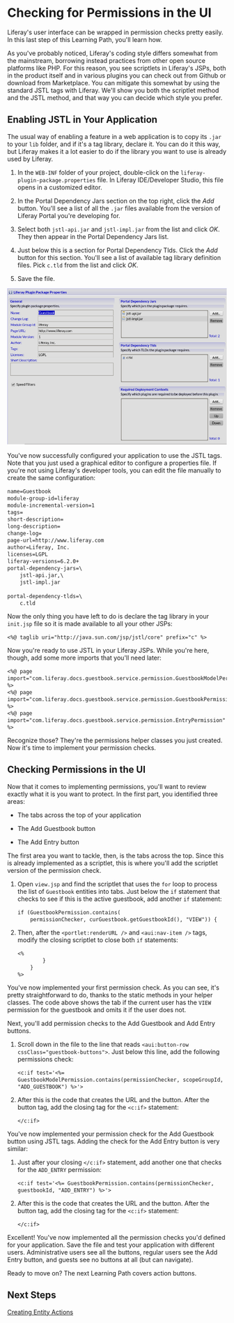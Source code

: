 # Checking for Permissions in the UI [](id=checking-for-permissions-in-the-ui)

Liferay's user interface can be wrapped in permission checks pretty easily. In
this last step of this Learning Path, you'll learn how. 

As you've probably noticed, Liferay's coding style differs somewhat from the
mainstream, borrowing instead practices from other open source platforms like
PHP. For this reason, you see scriptlets in Liferay's JSPs, both in the product
itself and in various plugins you can check out from Github or download from
Marketplace. You can mitigate this somewhat by using the standard JSTL tags with
Liferay. We'll show you both the scriptlet method and the JSTL method, and that
way you can decide which style you prefer. 

## Enabling JSTL in Your Application [](id=enabling-jstl-in-your-application)

The usual way of enabling a feature in a web application is to copy its `.jar` to
your `lib` folder, and if it's a tag library, declare it. You can do it this
way, but Liferay makes it a lot easier to do if the library you want
to use is already used by Liferay. 

1.  In the `WEB-INF` folder of your project, double-click on the
    `liferay-plugin-package.properties` file. In Liferay IDE/Developer Studio,
    this file opens in a customized editor. 

2.  In the Portal Dependency Jars section on the top right, click the *Add*
    button. You'll see a list of all the `.jar` files available from the version
    of Liferay Portal you're developing for. 

3.  Select both `jstl-api.jar` and `jstl-impl.jar` from the list and click *OK*.
    They then appear in the Portal Dependency Jars list. 

4.  Just below this is a section for Portal Dependency Tlds. Click the *Add*
    button for this section. You'll see a list of available tag library definition
    files. Pick `c.tld` from the list and click *OK*. 

5.  Save the file. 

![Figure 1: The liferay-plugin-package.properties editor in Liferay IDE/Developer Studio makes it easy to configure new .jars and tag libraries in your applications](../../../images/lds-liferay-plugin-package-properties.png)

You've now successfully configured your application to use the JSTL tags. Note
that you just used a graphical editor to configure a properties file. If you're
not using Liferay's developer tools, you can edit the file manually to create
the same configuration: 

    name=Guestbook
    module-group-id=liferay
    module-incremental-version=1
    tags=
    short-description=
    long-description=
    change-log=
    page-url=http://www.liferay.com
    author=Liferay, Inc.
    licenses=LGPL
    liferay-versions=6.2.0+
    portal-dependency-jars=\
        jstl-api.jar,\
        jstl-impl.jar

    portal-dependency-tlds=\
        c.tld

Now the only thing you have left to do is declare the tag library in your
`init.jsp` file so it is made available to all your other JSPs: 

    <%@ taglib uri="http://java.sun.com/jsp/jstl/core" prefix="c" %>

Now you're ready to use JSTL in your Liferay JSPs. While you're here, though,
add some more imports that you'll need later: 

    <%@ page import="com.liferay.docs.guestbook.service.permission.GuestbookModelPermission" %>
    <%@ page import="com.liferay.docs.guestbook.service.permission.GuestbookPermission" %>
    <%@ page import="com.liferay.docs.guestbook.service.permission.EntryPermission" %>

Recognize those? They're the permissions helper classes you just created. Now
it's time to implement your permission checks. 

## Checking Permissions in the UI [](id=checking-permissions-in-the-ui)

Now that it comes to implementing permissions, you'll want to review exactly
what it is you want to protect. In the first part, you identified three areas: 

- The tabs across the top of your application

- The Add Guestbook button

- The Add Entry button

The first area you want to tackle, then, is the tabs across the top. Since this
is already implemented as a scriptlet, this is where you'll add the scriptlet
version of the permission check. 

1.  Open `view.jsp` and find the scriptlet that uses the `for` loop to process
    the list of `Guestbook` entities into tabs. Just below the `if` statement
    that checks to see if this is the active guestbook, add another `if`
    statement: 

		if (GuestbookPermission.contains(
			permissionChecker, curGuestbook.getGuestbookId(), "VIEW")) {

2.  Then, after the `<portlet:renderURL />` and `<aui:nav-item />` tags, modify
    the closing scriptlet to close both `if` statements: 

        <%
                }
            }
        %>

You've now implemented your first permission check. As you can see, it's pretty
straightforward to do, thanks to the static methods in your helper classes. The
code above shows the tab if the current user has the `VIEW` permission for the
guestbook and omits it if the user does not. 

Next, you'll add permission checks to the Add Guestbook and Add Entry buttons. 

1.  Scroll down in the file to the line that reads `<aui:button-row
    cssClass="guestbook-buttons">`. Just below this line, add the following
    permissions check:

        <c:if test='<%= GuestbookModelPermission.contains(permissionChecker, scopeGroupId, "ADD_GUESTBOOK") %>'>

2.  After this is the code that creates the URL and the button. After the
    button tag, add the closing tag for the `<c:if>` statement: 

        </c:if>

You've now implemented your permission check for the Add Guestbook button using
JSTL tags. Adding the check for the Add Entry button is very similar: 

1.  Just after your closing `</c:if>` statement, add another one that checks for
    the `ADD_ENTRY` permission: 

        <c:if test='<%= GuestbookPermission.contains(permissionChecker, guestbookId, "ADD_ENTRY") %>'>

2.  After this is the code that creates the URL and the button. After the button
    tag, add the closing tag for the `<c:if>` statement: 

        </c:if>

Excellent! You've now implemented all the permission checks you'd defined for
your application. Save the file and test your application with different users.
Administrative users see all the buttons, regular users see the Add Entry
button, and guests see no buttons at all (but can navigate). 

Ready to move on? The next Learning Path covers action buttons. 

## Next Steps [](id=next-steps)

[Creating Entity Actions](/develop/tutorials/-/knowledge_base/6-2/creating-entity-actions)

